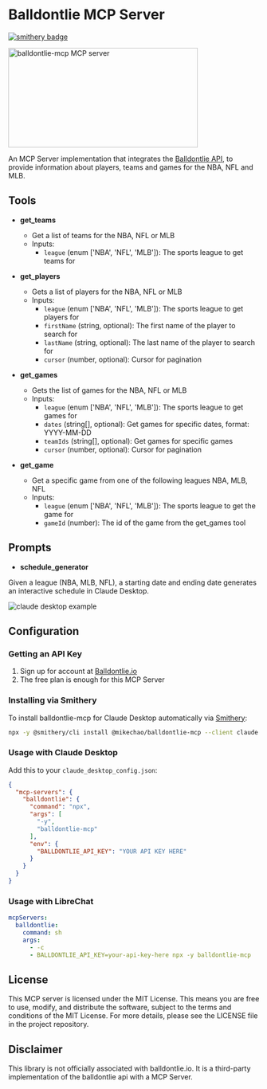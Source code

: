 # Balldontlie MCP Server

[![smithery badge](https://smithery.ai/badge/@mikechao/balldontlie-mcp)](https://smithery.ai/server/@mikechao/balldontlie-mcp)

<a href="https://glama.ai/mcp/servers/@mikechao/balldontlie-mcp">
  <img width="380" height="200" src="https://glama.ai/mcp/servers/@mikechao/balldontlie-mcp/badge" alt="balldontlie-mcp MCP server" />
</a>

An MCP Server implementation that integrates the [Balldontlie API](https://www.balldontlie.io/), to provide information about players, teams and games for the NBA, NFL and MLB.

## Tools

- **get_teams**

  - Get a list of teams for the NBA, NFL or MLB
  - Inputs:
    - `league` (enum ['NBA', 'NFL', 'MLB']): The sports league to get teams for

- **get_players**

  - Gets a list of players for the NBA, NFL or MLB
  - Inputs:
    - `league` (enum ['NBA', 'NFL', 'MLB']): The sports league to get players for
    - `firstName` (string, optional): The first name of the player to search for
    - `lastName` (string, optional): The last name of the player to search for
    - `cursor` (number, optional): Cursor for pagination

- **get_games**

  - Gets the list of games for the NBA, NFL or MLB
  - Inputs:
    - `league` (enum ['NBA', 'NFL', 'MLB']): The sports league to get games for
    - `dates` (string[], optional): Get games for specific dates, format: YYYY-MM-DD
    - `teamIds` (string[], optional): Get games for specific games
    - `cursor` (number, optional): Cursor for pagination

- **get_game**

  - Get a specific game from one of the following leagues NBA, MLB, NFL
  - Inputs:
    - `league` (enum ['NBA', 'NFL', 'MLB']): The sports league to get the game for
    - `gameId` (number): The id of the game from the get_games tool

## Prompts

- **schedule_generator**

Given a league (NBA, MLB, NFL), a starting date and ending date generates an interactive schedule in Claude Desktop.

![claude desktop example](https://mikechao.github.io/images/schedule_geneartor_prompt.webp)

## Configuration

### Getting an API Key

1. Sign up for account at [Balldontlie.io](https://www.balldontlie.io/)
2. The free plan is enough for this MCP Server

### Installing via Smithery

To install balldontlie-mcp for Claude Desktop automatically via [Smithery](https://smithery.ai/server/@mikechao/balldontlie-mcp):

```bash
npx -y @smithery/cli install @mikechao/balldontlie-mcp --client claude
```

### Usage with Claude Desktop

Add this to your `claude_desktop_config.json`:

```json
{
  "mcp-servers": {
    "balldontlie": {
      "command": "npx",
      "args": [
        "-y",
        "balldontlie-mcp"
      ],
      "env": {
        "BALLDONTLIE_API_KEY": "YOUR API KEY HERE"
      }
    }
  }
}
```

### Usage with LibreChat

```yaml
mcpServers:
  balldontlie:
    command: sh
    args:
      - -c
      - BALLDONTLIE_API_KEY=your-api-key-here npx -y balldontlie-mcp
```

## License

This MCP server is licensed under the MIT License. This means you are free to use, modify, and distribute the software, subject to the terms and conditions of the MIT License. For more details, please see the LICENSE file in the project repository.

## Disclaimer

This library is not officially associated with balldontlie.io. It is a third-party implementation of the balldontlie api with a MCP Server.

